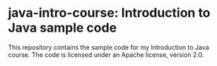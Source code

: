 java-intro-course: Introduction to Java sample code
=================

This repository contains the sample code for my Introduction to Java 
course. The code is licensed under an Apache license, version 2.0.

